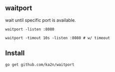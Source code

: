 waitport
-----------------

wait until specific port is available.


    waitport -listen :8080
    
    waitport -timout 10s -listen :8080 # w/ timeout


## Install

    go get github.com/ka2n/waitport